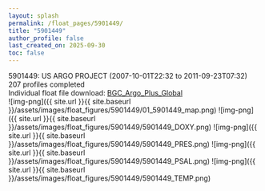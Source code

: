 ```yaml
---
layout: splash
permalink: /float_pages/5901449/
title: "5901449"
author_profile: false
last_created_on: 2025-09-30
toc: false
---
```

 
5901449: US ARGO PROJECT (2007-10-01T22:32 to 2011-09-23T07:32)\
207 profiles completed\
Individual float file download: [BGC_Argo_Plus_Global](https://ftp.soest.hawaii.edu/bgc_argo_plus/Individual_Floats/outliers_removed/5901449_Sprof_processed.nc)\
![img-png]({{ site.url }}{{ site.baseurl }}/assets/images/float_figures/5901449/01_5901449_map.png)
![img-png]({{ site.url }}{{ site.baseurl }}/assets/images/float_figures/5901449/5901449_DOXY.png)
![img-png]({{ site.url }}{{ site.baseurl }}/assets/images/float_figures/5901449/5901449_PRES.png)
![img-png]({{ site.url }}{{ site.baseurl }}/assets/images/float_figures/5901449/5901449_PSAL.png)
![img-png]({{ site.url }}{{ site.baseurl }}/assets/images/float_figures/5901449/5901449_TEMP.png)
